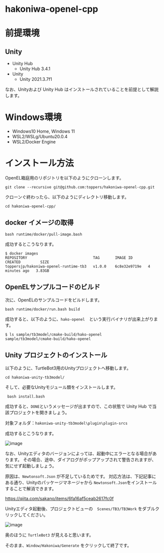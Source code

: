 # hakoniwa-openel-cpp

# 前提環境

## Unity

* Unity Hub
  * Unity Hub 3.4.1
* Unity
  * Unity 2021.3.7f1

なお、Unityおよび Unity Hub はインストールされていることを前提として解説します。

# Windows環境
* Windows10 Home, Windows 11
* WSL2/WSLg/Ubuntu20.0.4
* WSL2/Docker Engine

# インストール方法

OpenEL箱庭用のリポジトリを以下のようにクローンします。

```
git clone --recursive git@github.com:toppers/hakoniwa-openel-cpp.git
```

クローンぐ終わったら、以下のようにディレクトリ移動します。

```
cd hakoniwa-openel-cpp/
```

## docker イメージの取得

```
bash runtime/docker/pull-image.bash 
```

成功するとこうなります。

```
$ docker images
REPOSITORY                              TAG       IMAGE ID       CREATED         SIZE
toppersjp/hakoniwa-openel-runtime-tb3   v1.0.0    6c8e32e9719e   4 minutes ago   3.83GB
```

## OpenELサンプルコードのビルド

次に、OpenELのサンプルコードをビルドします。

```
bash runtime/docker/run.bash build
```

成功すると、以下のように、`hako-openel`　という実行バイナリが出来上がります。

```
$ ls sample/tb3model/cmake-build/hako-openel 
sample/tb3model/cmake-build/hako-openel
```

## Unity プロジェクトのインストール

以下のように、TurtleBot3用のUnityプロジェクトへ移動します。

```
cd hakoniwa-unity-tb3model/
```

そして、必要なUnityモジュール類をインストールします。

```
 bash install.bash 
```

成功すると、`DONE`というメッセージが出ますので、この状態で Unity Hub で当該プロジェクトを開きましょう。

対象フォルダ：`hakoniwa-unity-tb3model\plugin\plugin-srcs`

成功するとこうなります。

![image](https://github.com/toppers/hakoniwa-openel-cpp/assets/164193/2712f400-ffef-4294-a9a5-4ccbdc407740)

なお、Unityエディタのバージョンによっては、起動中にエラーとなる場合があります。
その場合、途中、ダイアログがポップアップされて警告されますが、気にせず起動しましょう。

原因は、`Newtonsoft.Json` が不足しているためです。
対応方法は、下記記事にある通り、Unityのパッケージマネージャから `Newtonsoft.Json`をインストールすることで解消できます。

https://qiita.com/sakano/items/6fa16af5ceab2617fc0f

Unityエディタ起動後、プロジェクトビューの　`Scenes/TB3/TB3Work` をダブルクリックしてください。

![image](https://github.com/toppers/hakoniwa-openel-cpp/assets/164193/84b25820-83ce-4f87-b45d-aab57bc299dd)

奥のほうに `TurtleBot3` が見えると思います。

そのまま、`Window/Hakoniwa/Generate` をクリックして終了です。



